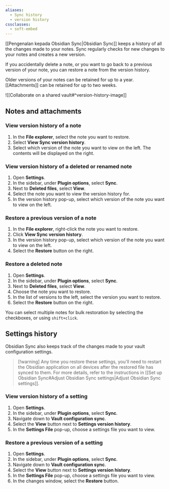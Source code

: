 ```yaml
---
aliases:
  - Sync history
  - version history
cssclasses:
  - soft-embed
---
```

[[Pengenalan kepada Obsidian Sync|Obsidian Sync]] keeps a history of all the changes made to your notes. Sync regularly checks for new changes to your notes and creates a new version.

If you accidentally delete a note, or you want to go back to a previous version of your note, you can restore a note from the version history.

Older versions of your notes can be retained for up to a year. [[Attachments]] can be retained for up to two weeks. 

![[Collaborate on a shared vault#^version-history-image]]

## Notes and attachments

### View version history of a note

1. In the **File explorer**, select the note you want to restore.
2. Select **View Sync version history**.
3. Select which version of the note you want to view on the left. The contents will be displayed on the right. 

### View version history of a deleted or renamed note

1. Open **Settings**.
2. In the sidebar, under **Plugin options**, select **Sync**.
3. Next to **Deleted files**, select **View**.
4. Select the note you want to view the version history for.
5. In the version history pop-up, select which version of the note you want to view on the left. 

### Restore a previous version of a note

1. In the **File explorer**, right-click the note you want to restore.
2. Click **View Sync version history**.
3. In the version history pop-up, select which version of the note you want to view on the left. 
4. Select the **Restore** button on the right.

### Restore a deleted note

1. Open **Settings**.
2. In the sidebar, under **Plugin options**, select **Sync**.
3. Next to **Deleted files**, select **View**.
4. Choose the note you want to restore.
5. In the list of versions to the left, select the version you want to restore.
6. Select the **Restore** button on the right.

You can select multiple notes for bulk restoration by selecting the checkboxes, or using `shift+click`. 

## Settings history

Obsidian Sync also keeps track of the changes made to your vault configuration settings. 

> [!warning] Any time you restore these settings, you'll need to restart the Obsidian application on all devices after the restored file has synced to them. For more details, refer to the instructions in [[Set up Obsidian Sync#Adjust Obsidian Sync settings|Adjust Obsidian Sync settings]].

### View version history of a setting

1. Open **Settings**.
2. In the sidebar, under **Plugin options**, select **Sync**.
3. Navigate down to **Vault configuration sync**. 
4. Select the **View** button next to **Settings version history**.
5. In the **Settings File** pop-up, choose a settings file you want to view.  
### Restore a previous version of a setting

1. Open **Settings**.
2. In the sidebar, under **Plugin options**, select **Sync**.
3. Navigate down to **Vault configuration sync**. 
4. Select the **View** button next to **Settings version history**.
5. In the **Settings File** pop-up, choose a settings file you want to view.  
6. In the changes window, select the **Restore** button.
